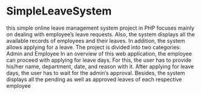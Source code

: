 # SimpleLeaveSystem
this simple online leave management system project in PHP focuses mainly on dealing with employee’s leave requests. Also, the system displays all the available records of employees and their leaves. In addition, the system allows applying for a leave. The project is divided into two categories: Admin and Employee
 In an overview of this web application, the employee can proceed with applying for leave days. For this, the user has to provide his/her name, department, date, and reason with it. After applying for leave days, the user has to wait for the admin’s approval. Besides, the system displays all the pending as well as approved leaves of each respective employee
